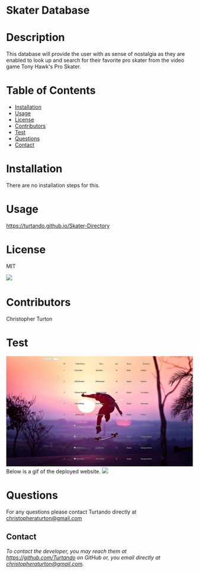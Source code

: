 

# Skater Database


# Description 
This database will provide the user with as sense of nostalgia as they are enabled to look up and search for their favorite pro skater from the video game Tony Hawk's Pro Skater.


# Table of Contents 
* [Installation](#installation)
* [Usage](#usage)
* [License](#license)
* [Contributors](#contributors)
* [Test](#test)
* [Questions](#questions)
* [Contact](#contact)

# Installation
 
There are no installation steps for this.


# Usage

https://turtando.github.io/Skater-Directory


# License

MIT

![](https://img.shields.io/badge/build-readme-green)


# Contributors

Christopher Turton


# Test
![](./public/skaterdisplay.jpg)
Below is a gif of the deployed website.
![](./public/skaterdb.gif)


# Questions

For any questions please contact Turtando directly at christopheraturton@gmail.com


## Contact
*To contact the developer, you may reach them at https://github.com/Turtando on GitHub or, you email directly at christopheraturton@gmail.com.*

